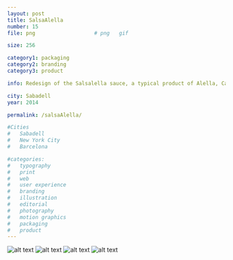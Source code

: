 ```yaml
---
layout: post
title: SalsaAlella
number: 15
file: png					# png	gif

size: 256

category1: packaging
category2: branding
category3: product

info: Redesign of the Salsalella sauce, a typical product of Alella, Catalonia. The new packaging was done considering the limited resources of the manufacturer, and the bottle was not changed to avoid any substancial changes on the production, the box that comes with the bottle was created as a plus option to use it in retail stores. 

city: Sabadell
year: 2014

permalink: /salsaAlella/

#Cities
#	Sabadell
#	New York City
#	Barcelona

#categories:
#	typography
#	print
#	web
#	user experience
#	branding
#	illustration
#	editorial
#	photography
#	motion graphics
#	packaging
#	product
---
```


![alt text][img1]
![alt text][img2]
![alt text][img3]
![alt text][img4]

[img1]: /img/proj/proj15_img1.png
[img2]: /img/proj/proj15_img2.png
[img3]: /img/proj/proj15_img3.png
[img4]: /img/proj/proj15_img4.png
